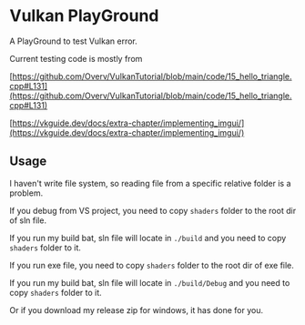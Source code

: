 # Vulkan PlayGround
A PlayGround to test Vulkan error.

Current testing code is mostly from

[https://github.com/Overv/VulkanTutorial/blob/main/code/15_hello_triangle.cpp#L131](https://github.com/Overv/VulkanTutorial/blob/main/code/15_hello_triangle.cpp#L131)

[https://vkguide.dev/docs/extra-chapter/implementing_imgui/](https://vkguide.dev/docs/extra-chapter/implementing_imgui/)

## Usage

I haven't write file system, so reading file from a specific relative folder is a problem.

If you debug from VS project, you need to copy `shaders` folder to the root dir of sln file. 

If you run my build bat, sln file will locate in `./build` and you need to copy `shaders` folder to it.

If you run exe file, you need to copy `shaders` folder to the root dir of exe file. 

If you run my build bat, sln file will locate in `./build/Debug` and you need to copy `shaders` folder to it.

Or if you download my release zip for windows, it has done for you.
